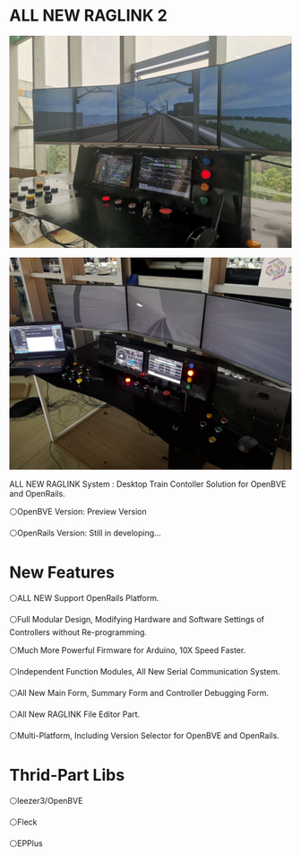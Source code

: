 # ALL NEW RAGLINK 2

![N/A](https://raw.githubusercontent.com/TSDArthur/RAGLINK-2/master/Images/1.jpg)

![N/A](https://raw.githubusercontent.com/TSDArthur/RAGLINK-2/master/Images/2.jpg)

ALL NEW RAGLINK System : Desktop Train Contoller Solution for OpenBVE and OpenRails.

⚪OpenBVE Version: Preview Version

⚪OpenRails Version: Still in developing...

# New Features

⚪ALL NEW Support OpenRails Platform.

⚪Full Modular Design, Modifying Hardware and Software Settings of Controllers without Re-programming.

⚪Much More Powerful Firmware for Arduino, 10X Speed Faster.

⚪Independent Function Modules, All New Serial Communication System.

⚪All New Main Form, Summary Form and Controller Debugging Form.

⚪All New RAGLINK File Editor Part.

⚪Multi-Platform, Including Version Selector for OpenBVE and OpenRails.

# Thrid-Part Libs

⚪leezer3/OpenBVE

⚪Fleck

⚪EPPlus
